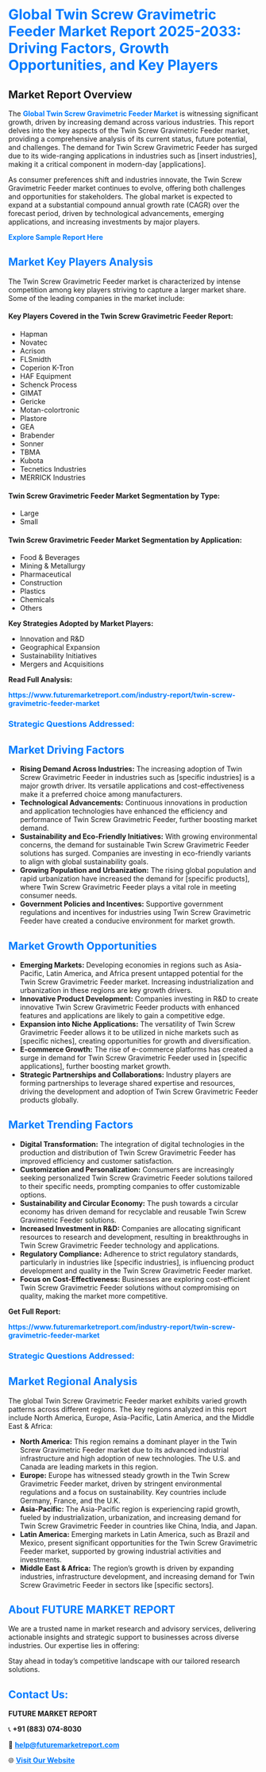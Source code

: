 <h1 style="color: #007BFF;">Global Twin Screw Gravimetric Feeder Market Report 2025-2033: Driving Factors, Growth Opportunities, and Key Players</h1>

<section id="overview">
<h2>Market Report Overview</h2>
<p>The <a href="https://www.futuremarketreport.com/industry-report/twin-screw-gravimetric-feeder-market" style="color: #007BFF; text-decoration: none;"><strong>Global Twin Screw Gravimetric Feeder Market</strong></a> is witnessing significant growth, driven by increasing demand across various industries. This report delves into the key aspects of the Twin Screw Gravimetric Feeder market, providing a comprehensive analysis of its current status, future potential, and challenges. The demand for Twin Screw Gravimetric Feeder has surged due to its wide-ranging applications in industries such as [insert industries], making it a critical component in modern-day [applications].</p>
<p>As consumer preferences shift and industries innovate, the Twin Screw Gravimetric Feeder market continues to evolve, offering both challenges and opportunities for stakeholders. The global market is expected to expand at a substantial compound annual growth rate (CAGR) over the forecast period, driven by technological advancements, emerging applications, and increasing investments by major players.</p>
</section>

<section id="overview">
<p><a href="https://www.futuremarketreport.com/request-sample/reportId=89726" style="color: #007BFF; text-decoration: none;"><strong>Explore Sample Report Here</strong></a></p>
</section>

<section id="key-players">
<h2 style="color: #007BFF;">Market Key Players Analysis</h2>
<p>The Twin Screw Gravimetric Feeder market is characterized by intense competition among key players striving to capture a larger market share. Some of the leading companies in the market include:</p>
<h4>Key Players Covered in the Twin Screw Gravimetric Feeder Report:</h4>
<ul><li>Hapman</li><li>Novatec</li><li>Acrison</li><li>FLSmidth</li><li>Coperion K-Tron</li><li>HAF Equipment</li><li>Schenck Process</li><li>GIMAT</li><li>Gericke</li><li>Motan-colortronic</li><li>Plastore</li><li>GEA</li><li>Brabender</li><li>Sonner</li><li>TBMA</li><li>Kubota</li><li>Tecnetics Industries</li><li>MERRICK Industries</li></ul>
<h4>Twin Screw Gravimetric Feeder Market Segmentation by Type:</h4>
<ul><li>Large</li><li>Small</li></ul>

<h4>Twin Screw Gravimetric Feeder Market Segmentation by Application:</h4>
<ul><li>Food &amp; Beverages</li><li>Mining &amp; Metallurgy</li><li>Pharmaceutical</li><li>Construction</li><li>Plastics</li><li>Chemicals</li><li>Others</li></ul>
<p><strong>Key Strategies Adopted by Market Players:</strong></p>
<ul>
<li>Innovation and R&D</li>
<li>Geographical Expansion</li>
<li>Sustainability Initiatives</li>
<li>Mergers and Acquisitions</li>
</ul>
</section>

<section>
<p><strong>Read Full Analysis: </strong></p><a href="https://www.futuremarketreport.com/industry-report/twin-screw-gravimetric-feeder-market" style="color: #007BFF; text-decoration: none;"><strong>https://www.futuremarketreport.com/industry-report/twin-screw-gravimetric-feeder-market</strong></a>
<h3 style="color: #007BFF;">Strategic Questions Addressed:</h3>
</section>

<section id="driving-factors">
<h2 style="color: #007BFF;">Market Driving Factors</h2>
<ul>
<li><strong>Rising Demand Across Industries:</strong> The increasing adoption of Twin Screw Gravimetric Feeder in industries such as [specific industries] is a major growth driver. Its versatile applications and cost-effectiveness make it a preferred choice among manufacturers.</li>
<li><strong>Technological Advancements:</strong> Continuous innovations in production and application technologies have enhanced the efficiency and performance of Twin Screw Gravimetric Feeder, further boosting market demand.</li>
<li><strong>Sustainability and Eco-Friendly Initiatives:</strong> With growing environmental concerns, the demand for sustainable Twin Screw Gravimetric Feeder solutions has surged. Companies are investing in eco-friendly variants to align with global sustainability goals.</li>
<li><strong>Growing Population and Urbanization:</strong> The rising global population and rapid urbanization have increased the demand for [specific products], where Twin Screw Gravimetric Feeder plays a vital role in meeting consumer needs.</li>
<li><strong>Government Policies and Incentives:</strong> Supportive government regulations and incentives for industries using Twin Screw Gravimetric Feeder have created a conducive environment for market growth.</li>
</ul>
</section>

<section id="growth-opportunities">
<h2 style="color: #007BFF;">Market Growth Opportunities</h2>
<ul>
<li><strong>Emerging Markets:</strong> Developing economies in regions such as Asia-Pacific, Latin America, and Africa present untapped potential for the Twin Screw Gravimetric Feeder market. Increasing industrialization and urbanization in these regions are key growth drivers.</li>
<li><strong>Innovative Product Development:</strong> Companies investing in R&D to create innovative Twin Screw Gravimetric Feeder products with enhanced features and applications are likely to gain a competitive edge.</li>
<li><strong>Expansion into Niche Applications:</strong> The versatility of Twin Screw Gravimetric Feeder allows it to be utilized in niche markets such as [specific niches], creating opportunities for growth and diversification.</li>
<li><strong>E-commerce Growth:</strong> The rise of e-commerce platforms has created a surge in demand for Twin Screw Gravimetric Feeder used in [specific applications], further boosting market growth.</li>
<li><strong>Strategic Partnerships and Collaborations:</strong> Industry players are forming partnerships to leverage shared expertise and resources, driving the development and adoption of Twin Screw Gravimetric Feeder products globally.</li>
</ul>
</section>

<section id="trending-factors">
<h2 style="color: #007BFF;">Market Trending Factors</h2>
<ul>
<li><strong>Digital Transformation:</strong> The integration of digital technologies in the production and distribution of Twin Screw Gravimetric Feeder has improved efficiency and customer satisfaction.</li>
<li><strong>Customization and Personalization:</strong> Consumers are increasingly seeking personalized Twin Screw Gravimetric Feeder solutions tailored to their specific needs, prompting companies to offer customizable options.</li>
<li><strong>Sustainability and Circular Economy:</strong> The push towards a circular economy has driven demand for recyclable and reusable Twin Screw Gravimetric Feeder solutions.</li>
<li><strong>Increased Investment in R&D:</strong> Companies are allocating significant resources to research and development, resulting in breakthroughs in Twin Screw Gravimetric Feeder technology and applications.</li>
<li><strong>Regulatory Compliance:</strong> Adherence to strict regulatory standards, particularly in industries like [specific industries], is influencing product development and quality in the Twin Screw Gravimetric Feeder market.</li>
<li><strong>Focus on Cost-Effectiveness:</strong> Businesses are exploring cost-efficient Twin Screw Gravimetric Feeder solutions without compromising on quality, making the market more competitive.</li>
</ul>
</section>

<section>
<p><strong>Get Full Report: </strong></p><a href="https://www.futuremarketreport.com/industry-report/twin-screw-gravimetric-feeder-market" style="color: #007BFF; text-decoration: none;"><strong>https://www.futuremarketreport.com/industry-report/twin-screw-gravimetric-feeder-market</strong></a>
<h3 style="color: #007BFF;">Strategic Questions Addressed:</h3>
</section>


<section id="regional-analysis">
<h2 style="color: #007BFF;">Market Regional Analysis</h2>
<p>The global Twin Screw Gravimetric Feeder market exhibits varied growth patterns across different regions. The key regions analyzed in this report include North America, Europe, Asia-Pacific, Latin America, and the Middle East & Africa:</p>
<ul>
<li><strong>North America:</strong> This region remains a dominant player in the Twin Screw Gravimetric Feeder market due to its advanced industrial infrastructure and high adoption of new technologies. The U.S. and Canada are leading markets in this region.</li>
<li><strong>Europe:</strong> Europe has witnessed steady growth in the Twin Screw Gravimetric Feeder market, driven by stringent environmental regulations and a focus on sustainability. Key countries include Germany, France, and the U.K.</li>
<li><strong>Asia-Pacific:</strong> The Asia-Pacific region is experiencing rapid growth, fueled by industrialization, urbanization, and increasing demand for Twin Screw Gravimetric Feeder in countries like China, India, and Japan.</li>
<li><strong>Latin America:</strong> Emerging markets in Latin America, such as Brazil and Mexico, present significant opportunities for the Twin Screw Gravimetric Feeder market, supported by growing industrial activities and investments.</li>
<li><strong>Middle East & Africa:</strong> The region’s growth is driven by expanding industries, infrastructure development, and increasing demand for Twin Screw Gravimetric Feeder in sectors like [specific sectors].</li>
</ul>
</section>

<footer>
<h2 style="color: #007BFF;">About FUTURE MARKET REPORT</h2>
<p>We are a trusted name in market research and advisory services, delivering actionable insights and strategic support to businesses across diverse industries. Our expertise lies in offering:</p>

<p>Stay ahead in today’s competitive landscape with our tailored research solutions.</p>

<h2 style="color: #007BFF;">Contact Us:</h2>
<p><strong>FUTURE MARKET REPORT</strong></p>
<p>📞 <strong>+91 (883) 074-8030</strong></p>
<p>📧 <strong><a href="mailto:help@futuremarketreport.com" style="color: #007BFF;">help@futuremarketreport.com</a></strong></p>
<p>🌐 <strong><a href="https://www.futuremarketreport.com/" style="color: #007BFF;">Visit Our Website</a></strong></p>
</footer>